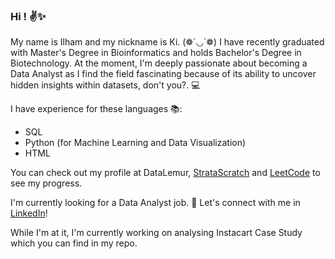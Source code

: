### Hi ! ✌✨
My name is Ilham and my nickname is Ki. (❁´◡`❁)
I have recently graduated with Master's Degree in Bioinformatics and holds Bachelor's Degree in Biotechnology. At the moment, I'm deeply passionate about becoming a Data Analyst as I find the field fascinating because of its ability to uncover hidden insights within datasets, don't you?. 💻

I have experience for these languages :books::
- SQL
- Python (for Machine Learning and Data Visualization)
- HTML

You can check out my profile at DataLemur, [StrataScratch](https://platform.stratascratch.com/user/CyanWhale) and [LeetCode](https://leetcode.com/iamki/) to see my progress.

I'm currently looking for a Data Analyst job. 🤝 Let's connect with me in [LinkedIn](https://www.linkedin.com/in/ilham-mahamood-1102431b3/)! 

While I'm at it, I'm currently working on analysing Instacart Case Study which you can find in my repo.
<!--
**iamki/iamki** is a ✨ _special_ ✨ repository because its `README.md` (this file) appears on your GitHub profile.

Here are some ideas to get you started:

- 🔭 I’m currently working on ...
- 🌱 I’m currently learning ...
- 👯 I’m looking to collaborate on ...
- 🤔 I’m looking for help with ...
- 💬 Ask me about ...
- 📫 How to reach me: ...
- 😄 Pronouns: ...
- ⚡ Fun fact: ...
-->
